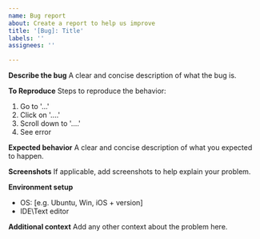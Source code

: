 ```yaml
---
name: Bug report
about: Create a report to help us improve
title: '[Bug]: Title'
labels: ''
assignees: ''

---
```


**Describe the bug**
A clear and concise description of what the bug is.

**To Reproduce**
Steps to reproduce the behavior:
1. Go to '...'
2. Click on '....'
3. Scroll down to '....'
4. See error

**Expected behavior**
A clear and concise description of what you expected to happen.

**Screenshots**
If applicable, add screenshots to help explain your problem.

**Environment setup**
 - OS: [e.g. Ubuntu, Win, iOS + version]
 - IDE\Text editor

**Additional context**
Add any other context about the problem here.